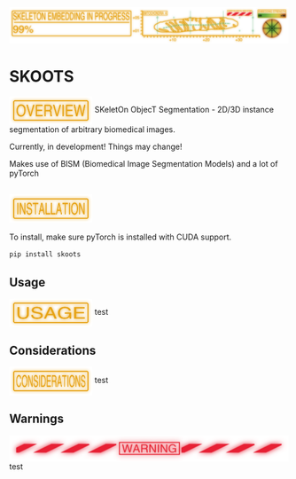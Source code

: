 ![](resources/skooting_in_progress_v2.png)

# SKOOTS 
<img src="resources/overview.png" align="center" width="150px"/> 
SKeletOn ObjecT Segmentation - 2D/3D instance segmentation of arbitrary biomedical images.

Currently, in development! Things may change! 


Makes use of BISM (Biomedical Image Segmentation Models) and a lot of pyTorch


## <img src="resources/installation.png" align="center" width="150px"/> 
<!-- start installation -->
To install, make sure pyTorch is installed with CUDA support. 
```bash
pip install skoots
```
<!-- end installation -->

## Usage
<img src="resources/usage.png" align="center" width="150px"/> 
test

## Considerations
<img src="resources/considerations.png" align="center" width="150px"/> 
test

## Warnings
<img src="resources/warning.png" align="center"/> 
test


